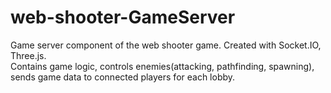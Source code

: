 # web-shooter-GameServer
Game server component of the web shooter game. Created with Socket.IO, Three.js.  
Contains game logic, controls enemies(attacking, pathfinding, spawning), sends game data to connected players for each lobby.
